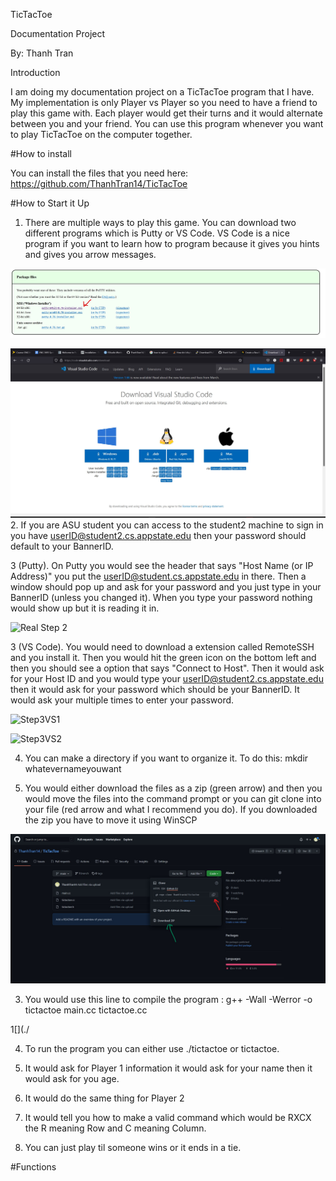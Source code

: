 
TicTacToe 

Documentation Project

By: Thanh Tran


Introduction

I am doing my documentation project on a TicTacToe program that I have. My implementation is only Player vs Player so you need to have a friend to play this game with. Each player would get their turns and it would alternate between you and your friend. You can use this program whenever you want to play TicTacToe on the computer together.


#How to install

You can install the files that you need here: https://github.com/ThanhTran14/TicTacToe


#How to Start it Up

1. There are multiple ways to play this game. You can download two different programs which is Putty or VS Code. VS Code is a nice program if you want to learn how to program because it gives you hints and gives you arrow messages. 

![Photos for Documentation](./Step1.jpg)

![Photos for Documentation](./Step1pt2.jpg)
2. If you are ASU student you can access to the student2 machine to sign in you have userID@student2.cs.appstate.edu then your password should default to your BannerID. 

3 (Putty). On Putty you would see the header that says "Host Name (or IP Address)" you put the userID@student.cs.appstate.edu in there. Then a window should pop up and ask for your password and you just type in your BannerID (unless you changed it). When you type your password nothing would show up but it is reading it in.

![Real Step 2](https://user-images.githubusercontent.com/97632664/165152707-46b8eaad-6c7e-4e9e-847d-f77fc0f747c5.jpg)

3 (VS Code). You would need to download a extension called RemoteSSH and you install it. Then you would hit the green icon on the bottom left and then you should see a option that says "Connect to Host". Then it would ask for your Host ID and you would type your userID@student2.cs.appstate.edu then it would ask for your password which should be your BannerID. It would ask your multiple times to enter your password.

![Step3VS1](https://user-images.githubusercontent.com/97632664/165152672-9617ae97-3e32-4679-91c4-581fff23e7a1.jpg)


![Step3VS2](https://user-images.githubusercontent.com/97632664/165152590-02e8c6ad-424a-49de-aefb-252311f9d22c.jpg)

4. You can make a directory if you want to organize it. To do this: mkdir whatevernameyouwant



3. You would either download the files as a zip (green arrow) and then you would move the files into the command prompt or you can git clone into your file (red arrow and what I recommend you do). If you downloaded the zip you have to move it using WinSCP

![](./Step2.jpg)

3. You would use this line to compile the program : g++ -Wall -Werror -o tictactoe main.cc tictactoe.cc 

1[](./

4. To run the program you can either use ./tictactoe or tictactoe.

5. It would ask for Player 1 information it would ask for your name then it would ask for you age.

6. It would do the same thing for Player 2

7. It would tell you how to make a valid command which would be RXCX the R meaning Row and C meaning Column.

8. You can just play til someone wins or it ends in a tie. 

#Functions



